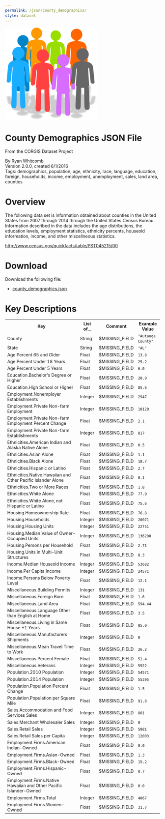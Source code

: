 ```yaml
---
permalink: /json/county_demographics/
style: dataset
---
```


<img class="img-thumbnail float-right"
     src="/images/datasets/county-demographics-icon.png"
     alt="county demographics icon"
     role="presentation">

# County Demographics JSON File

<p class='lead'>From the CORGIS Dataset Project</p>

<span class='text-muted'>By Ryan Whitcomb</span><br>
<span class='text-muted'>Version 2.0.0, created 6/1/2016</span><br>
<span class='text-muted'>Tags: demographics, population, age, ethnicity, race, language, education, foreign, households, income, employment, unemployment, sales, land area, counties</span>

# Overview

The following data set is information obtained about counties in the United States from 2007 through 2014 through the United States Census Bureau.  Information described in the data includes the age distributions, the education levels, employment statistics, ethnicity percents, houseold information, income, and other miscellneous statistics.



<http://www.census.gov/quickfacts/table/PST045215/00>




# Download

Download the following file:

* <a href='../../datasets/json/county_demographics/county_demographics.json' download>county_demographics.json <span class="fas fa-download"></span></a>

# Key Descriptions
    
<table class='table table-condensed table-striped table-bordered table-hover'>
<tr>
    <th class=''>Key</th>
    <th class=''>List of...</th>
    <th class=''>Comment</th>
    <th class=''>Example Value</th>
</tr>

<tr>
    <td>County</td>
    <td>String</td> 
    <td>$MISSING_FIELD</td>
    <td><code>"Autauga County"</code></td>
</tr>

<tr>
    <td>State</td>
    <td>String</td> 
    <td>$MISSING_FIELD</td>
    <td><code>"AL"</code></td>
</tr>

<tr>
    <td>Age.Percent 65 and Older</td>
    <td>Float</td> 
    <td>$MISSING_FIELD</td>
    <td><code>13.8</code></td>
</tr>

<tr>
    <td>Age.Percent Under 18 Years</td>
    <td>Float</td> 
    <td>$MISSING_FIELD</td>
    <td><code>25.2</code></td>
</tr>

<tr>
    <td>Age.Percent Under 5 Years</td>
    <td>Float</td> 
    <td>$MISSING_FIELD</td>
    <td><code>6.0</code></td>
</tr>

<tr>
    <td>Education.Bachelor's Degree or Higher</td>
    <td>Float</td> 
    <td>$MISSING_FIELD</td>
    <td><code>20.9</code></td>
</tr>

<tr>
    <td>Education.High School or Higher</td>
    <td>Float</td> 
    <td>$MISSING_FIELD</td>
    <td><code>85.6</code></td>
</tr>

<tr>
    <td>Employment.Nonemployer Establishments</td>
    <td>Integer</td> 
    <td>$MISSING_FIELD</td>
    <td><code>2947</code></td>
</tr>

<tr>
    <td>Employment.Private Non-farm Employment</td>
    <td>Integer</td> 
    <td>$MISSING_FIELD</td>
    <td><code>10120</code></td>
</tr>

<tr>
    <td>Employment.Private Non-farm Employment Percent Change</td>
    <td>Float</td> 
    <td>$MISSING_FIELD</td>
    <td><code>2.1</code></td>
</tr>

<tr>
    <td>Employment.Private Non-farm Establishments</td>
    <td>Integer</td> 
    <td>$MISSING_FIELD</td>
    <td><code>817</code></td>
</tr>

<tr>
    <td>Ethnicities.American Indian and Alaska Native Alone</td>
    <td>Float</td> 
    <td>$MISSING_FIELD</td>
    <td><code>0.5</code></td>
</tr>

<tr>
    <td>Ethnicities.Asian Alone</td>
    <td>Float</td> 
    <td>$MISSING_FIELD</td>
    <td><code>1.1</code></td>
</tr>

<tr>
    <td>Ethnicities.Black Alone</td>
    <td>Float</td> 
    <td>$MISSING_FIELD</td>
    <td><code>18.7</code></td>
</tr>

<tr>
    <td>Ethnicities.Hispanic or Latino</td>
    <td>Float</td> 
    <td>$MISSING_FIELD</td>
    <td><code>2.7</code></td>
</tr>

<tr>
    <td>Ethnicities.Native Hawaiian and Other Pacific Islander Alone</td>
    <td>Float</td> 
    <td>$MISSING_FIELD</td>
    <td><code>0.1</code></td>
</tr>

<tr>
    <td>Ethnicities.Two or More Races</td>
    <td>Float</td> 
    <td>$MISSING_FIELD</td>
    <td><code>1.8</code></td>
</tr>

<tr>
    <td>Ethnicities.White Alone</td>
    <td>Float</td> 
    <td>$MISSING_FIELD</td>
    <td><code>77.9</code></td>
</tr>

<tr>
    <td>Ethnicities.White Alone, not Hispanic or Latino</td>
    <td>Float</td> 
    <td>$MISSING_FIELD</td>
    <td><code>75.6</code></td>
</tr>

<tr>
    <td>Housing.Homeownership Rate</td>
    <td>Float</td> 
    <td>$MISSING_FIELD</td>
    <td><code>76.8</code></td>
</tr>

<tr>
    <td>Housing.Households</td>
    <td>Integer</td> 
    <td>$MISSING_FIELD</td>
    <td><code>20071</code></td>
</tr>

<tr>
    <td>Housing.Housing Units</td>
    <td>Integer</td> 
    <td>$MISSING_FIELD</td>
    <td><code>22751</code></td>
</tr>

<tr>
    <td>Housing.Median Value of Owner-Occupied Units</td>
    <td>Integer</td> 
    <td>$MISSING_FIELD</td>
    <td><code>136200</code></td>
</tr>

<tr>
    <td>Housing.Persons per Household</td>
    <td>Float</td> 
    <td>$MISSING_FIELD</td>
    <td><code>2.71</code></td>
</tr>

<tr>
    <td>Housing.Units in Multi-Unit Structures</td>
    <td>Float</td> 
    <td>$MISSING_FIELD</td>
    <td><code>8.3</code></td>
</tr>

<tr>
    <td>Income.Median Houseold Income</td>
    <td>Integer</td> 
    <td>$MISSING_FIELD</td>
    <td><code>53682</code></td>
</tr>

<tr>
    <td>Income.Per Capita Income</td>
    <td>Integer</td> 
    <td>$MISSING_FIELD</td>
    <td><code>24571</code></td>
</tr>

<tr>
    <td>Income.Persons Below Poverty Level</td>
    <td>Float</td> 
    <td>$MISSING_FIELD</td>
    <td><code>12.1</code></td>
</tr>

<tr>
    <td>Miscellaneous.Building Permits</td>
    <td>Integer</td> 
    <td>$MISSING_FIELD</td>
    <td><code>131</code></td>
</tr>

<tr>
    <td>Miscellaneous.Foreign Born</td>
    <td>Float</td> 
    <td>$MISSING_FIELD</td>
    <td><code>1.6</code></td>
</tr>

<tr>
    <td>Miscellaneous.Land Area</td>
    <td>Float</td> 
    <td>$MISSING_FIELD</td>
    <td><code>594.44</code></td>
</tr>

<tr>
    <td>Miscellaneous.Language Other than English at Home</td>
    <td>Float</td> 
    <td>$MISSING_FIELD</td>
    <td><code>3.5</code></td>
</tr>

<tr>
    <td>Miscellaneous.Living in Same House +1 Years</td>
    <td>Float</td> 
    <td>$MISSING_FIELD</td>
    <td><code>85.0</code></td>
</tr>

<tr>
    <td>Miscellaneous.Manufacturers Shipments</td>
    <td>Integer</td> 
    <td>$MISSING_FIELD</td>
    <td><code>0</code></td>
</tr>

<tr>
    <td>Miscellaneous.Mean Travel Time to Work</td>
    <td>Float</td> 
    <td>$MISSING_FIELD</td>
    <td><code>26.2</code></td>
</tr>

<tr>
    <td>Miscellaneous.Percent Female</td>
    <td>Float</td> 
    <td>$MISSING_FIELD</td>
    <td><code>51.4</code></td>
</tr>

<tr>
    <td>Miscellaneous.Veterans</td>
    <td>Integer</td> 
    <td>$MISSING_FIELD</td>
    <td><code>5922</code></td>
</tr>

<tr>
    <td>Population.2010 Population</td>
    <td>Integer</td> 
    <td>$MISSING_FIELD</td>
    <td><code>54571</code></td>
</tr>

<tr>
    <td>Population.2014 Population</td>
    <td>Integer</td> 
    <td>$MISSING_FIELD</td>
    <td><code>55395</code></td>
</tr>

<tr>
    <td>Population.Population Percent Change</td>
    <td>Float</td> 
    <td>$MISSING_FIELD</td>
    <td><code>1.5</code></td>
</tr>

<tr>
    <td>Population.Population per Square Mile</td>
    <td>Float</td> 
    <td>$MISSING_FIELD</td>
    <td><code>91.8</code></td>
</tr>

<tr>
    <td>Sales.Accommodation and Food Services Sales</td>
    <td>Integer</td> 
    <td>$MISSING_FIELD</td>
    <td><code>881</code></td>
</tr>

<tr>
    <td>Sales.Merchant Wholesaler Sales</td>
    <td>Integer</td> 
    <td>$MISSING_FIELD</td>
    <td><code>0</code></td>
</tr>

<tr>
    <td>Sales.Retail Sales</td>
    <td>Integer</td> 
    <td>$MISSING_FIELD</td>
    <td><code>5981</code></td>
</tr>

<tr>
    <td>Sales.Retail Sales per Capita</td>
    <td>Integer</td> 
    <td>$MISSING_FIELD</td>
    <td><code>12003</code></td>
</tr>

<tr>
    <td>Employment.Firms.American Indian-Owned</td>
    <td>Float</td> 
    <td>$MISSING_FIELD</td>
    <td><code>0.0</code></td>
</tr>

<tr>
    <td>Employment.Firms.Asian-Owned</td>
    <td>Float</td> 
    <td>$MISSING_FIELD</td>
    <td><code>1.3</code></td>
</tr>

<tr>
    <td>Employment.Firms.Black-Owned</td>
    <td>Float</td> 
    <td>$MISSING_FIELD</td>
    <td><code>15.2</code></td>
</tr>

<tr>
    <td>Employment.Firms.Hispanic-Owned</td>
    <td>Float</td> 
    <td>$MISSING_FIELD</td>
    <td><code>0.7</code></td>
</tr>

<tr>
    <td>Employment.Firms.Native Hawaiian and Other Pacific Islander-Owned</td>
    <td>Float</td> 
    <td>$MISSING_FIELD</td>
    <td><code>0.0</code></td>
</tr>

<tr>
    <td>Employment.Firms.Total</td>
    <td>Integer</td> 
    <td>$MISSING_FIELD</td>
    <td><code>4067</code></td>
</tr>

<tr>
    <td>Employment.Firms.Women-Owned</td>
    <td>Float</td> 
    <td>$MISSING_FIELD</td>
    <td><code>31.7</code></td>
</tr>

</table>